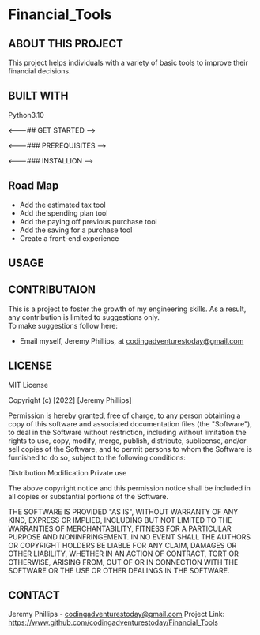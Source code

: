 # Financial_Tools

## ABOUT THIS PROJECT 

This project helps individuals with a variety of basic tools to improve their financial decisions.  <br>


## BUILT WITH 

Python3.10 

<---## GET STARTED
-->

<---### PREREQUISITES 
-->

<---### INSTALLION 
-->


## Road Map
- Add the estimated tax tool <br>
- Add the spending plan tool <br>
- Add the paying off previous purchase tool <br>
- Add the saving for a purchase tool <br>
- Create a front-end experience 

## USAGE 

## CONTRIBUTAION 
This is a project to foster the growth of my engineering skills. As a result, any contribution is limited to suggestions only.  <br>
To make suggestions follow here: 
- Email myself, Jeremy Phillips, at codingadventurestoday@gmail.com

## LICENSE 

MIT License

Copyright (c) [2022] [Jeremy Phillips]

Permission is hereby granted, free of charge, to any person obtaining a copy
of this software and associated documentation files (the "Software"), to deal
in the Software without restriction, including without limitation the rights
to use, copy, modify, merge, publish, distribute, sublicense, and/or sell
copies of the Software, and to permit persons to whom the Software is
furnished to do so, subject to the following conditions:

Distribution
Modification
Private use

The above copyright notice and this permission notice shall be included in all
copies or substantial portions of the Software.

THE SOFTWARE IS PROVIDED "AS IS", WITHOUT WARRANTY OF ANY KIND, EXPRESS OR
IMPLIED, INCLUDING BUT NOT LIMITED TO THE WARRANTIES OF MERCHANTABILITY,
FITNESS FOR A PARTICULAR PURPOSE AND NONINFRINGEMENT. IN NO EVENT SHALL THE
AUTHORS OR COPYRIGHT HOLDERS BE LIABLE FOR ANY CLAIM, DAMAGES OR OTHER
LIABILITY, WHETHER IN AN ACTION OF CONTRACT, TORT OR OTHERWISE, ARISING FROM,
OUT OF OR IN CONNECTION WITH THE SOFTWARE OR THE USE OR OTHER DEALINGS IN THE
SOFTWARE.

## CONTACT 

Jeremy Phillips - codingadventurestoday@gmail.com
Project Link: https://www.github.com/codingadventurestoday/Financial_Tools
